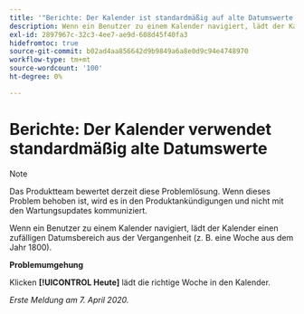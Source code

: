 ```yaml
---
title: '"Berichte: Der Kalender ist standardmäßig auf alte Datumswerte festgelegt.'
description: Wenn ein Benutzer zu einem Kalender navigiert, lädt der Kalender einen zufälligen Datumsbereich aus der Vergangenheit (z. B. eine Woche aus dem Jahr 1800).
exl-id: 2897967c-32c3-4ee7-ae9d-608d45f40fa3
hidefromtoc: true
source-git-commit: b02ad4aa856642d9b9849a6a8e0d9c94e4748970
workflow-type: tm+mt
source-wordcount: '100'
ht-degree: 0%

---
```


# Berichte: Der Kalender verwendet standardmäßig alte Datumswerte

>[!NOTE]
>
>Das Produktteam bewertet derzeit diese Problemlösung. Wenn dieses Problem behoben ist, wird es in den Produktankündigungen und nicht mit den Wartungsupdates kommuniziert.

Wenn ein Benutzer zu einem Kalender navigiert, lädt der Kalender einen zufälligen Datumsbereich aus der Vergangenheit (z. B. eine Woche aus dem Jahr 1800).

**Problemumgehung**

Klicken **[!UICONTROL Heute]** lädt die richtige Woche in den Kalender.


_Erste Meldung am 7. April 2020._
